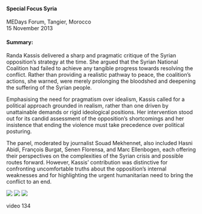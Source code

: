 <h4>Special Focus Syria</h4>

MEDays Forum, Tangier, Morocco<br>
15 November 2013

<h4>Summary:</h4>	

Randa Kassis delivered a sharp and pragmatic critique of the Syrian opposition’s strategy at the time. She argued that the Syrian National Coalition had failed to achieve any tangible progress towards resolving the conflict. Rather than providing a realistic pathway to peace, the coalition’s actions, she warned, were merely prolonging the bloodshed and deepening the suffering of the Syrian people.

Emphasising the need for pragmatism over idealism, Kassis called for a political approach grounded in realism, rather than one driven by unattainable demands or rigid ideological positions. Her intervention stood out for its candid assessment of the opposition’s shortcomings and her insistence that ending the violence must take precedence over political posturing.

The panel, moderated by journalist Souad Mekhennet, also included Hasni Abidi, François Burgat, Senen Florensa, and Marc Ellenbogen, each offering their perspectives on the complexities of the Syrian crisis and possible routes forward. However, Kassis’ contribution was distinctive for confronting uncomfortable truths about the opposition’s internal weaknesses and for highlighting the urgent humanitarian need to bring the conflict to an end.

![](131.JPG)
![](132.JPG)
![](133.jpeg)

video 134
<p></p>
